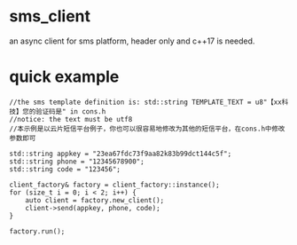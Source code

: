 # sms_client
an async client for sms platform, header only and c++17 is needed.

# quick example

	//the sms template definition is: std::string TEMPLATE_TEXT = u8"【xx科技】您的验证码是" in cons.h
	//notice: the text must be utf8
	//本示例是以云片短信平台例子，你也可以很容易地修改为其他的短信平台，在cons.h中修改参数即可

	std::string appkey = "23ea67fdc73f9aa82k83b99dct144c5f"; 
	std::string phone = "12345678900";
	std::string code = "123456";

	client_factory& factory = client_factory::instance();
	for (size_t i = 0; i < 2; i++) {
		auto client = factory.new_client();
		client->send(appkey, phone, code);
	}

  	factory.run();
